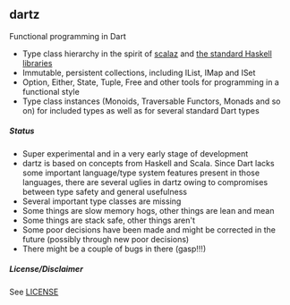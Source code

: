 dartz
-----

Functional programming in Dart

* Type class hierarchy in the spirit of [scalaz](https://github.com/scalaz/scalaz) and [the standard Haskell libraries](https://wiki.haskell.org/Typeclassopedia)
* Immutable, persistent collections, including IList, IMap and ISet
* Option, Either, State, Tuple, Free and other tools for programming in a functional style
* Type class instances (Monoids, Traversable Functors, Monads and so on) for included types as well as for several standard Dart types

##### Status

* Super experimental and in a very early stage of development
* dartz is based on concepts from Haskell and Scala. Since Dart lacks some important language/type system features present in those languages, there are several uglies in dartz owing to compromises between type safety and general usefulness
* Several important type classes are missing
* Some things are slow memory hogs, other things are lean and mean
* Some things are stack safe, other things aren't
* Some poor decisions have been made and might be corrected in the future (possibly through new poor decisions)
* There might be a couple of bugs in there (gasp!!!)

##### License/Disclaimer

See [LICENSE](https://github.com/spebbe/dartz/blob/master/LICENSE)
